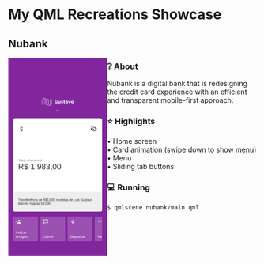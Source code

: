 # My QML Recreations Showcase

## Nubank

<img src="nubank/screenshot.png" width=200 align="left">

### :grey_question: About

Nubank is a digital bank that is redesigning the credit card
experience with an efficient and transparent mobile-first approach.

### :star: Highlights

• Home screen
<br/>
• Card animation (swipe down to show menu)
<br/>
• Menu
<br/>
• Sliding tab buttons

### :computer: Running

```
$ qmlscene nubank/main.qml
```
